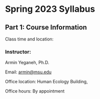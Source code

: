 # Spring 2023 Syllabus

## Part 1: Course Information&#x20;

Class time and location:&#x20;

### Instructor:&#x20;

Armin Yeganeh, Ph.D.&#x20;

Email: armin@msu.edu

Office location: Human Ecology Building,

Office hours: By appointment

